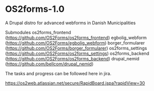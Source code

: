 # OS2forms-1.0
A Drupal distro for advanced webforms in Danish Municipalities

Submodules
os2forms_frontend (https://github.com/OS2Forms/os2forms_frontend)
egbolig_webform (https://github.com/OS2Forms/egbolig_webform)
borger_formularer (https://github.com/OS2Forms/borger_formularer)
os2forms_settings (https://github.com/OS2Forms/os2forms_settings)
os2forms_backend (https://github.com/OS2Forms/os2forms_backend)
drupal_nemid (https://github.com/bellcom/drupal_nemid)

The tasks and progress can be followed here in jira. 

https://os2web.atlassian.net/secure/RapidBoard.jspa?rapidView=30
